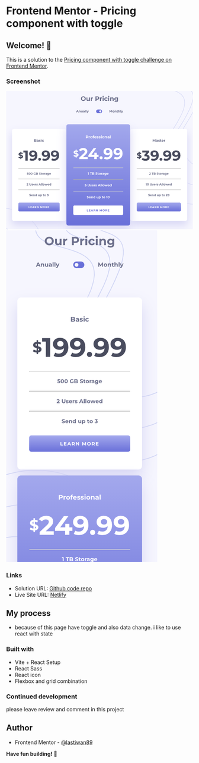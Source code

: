 # Frontend Mentor - Pricing component with toggle

## Welcome! 👋

This is a solution to the [Pricing component with toggle challenge on Frontend Mentor](https://www.frontendmentor.io/challenges/pricing-component-with-toggle-8vPwRMIC).

### Screenshot

![](./public/pricing-component-desktop.png)
![](./public/pricing-component-mobile.png)

### Links

- Solution URL: [Github code repo](https://github.com/lastiwan89/fem-pricing-component-toggle)
- Live Site URL: [Netlify](https://64d084310ad72939c1b83f54--sparkly-naiad-fb34a2.netlify.app/)

## My process

- because of this page have toggle and also data change. i like to use react with state

### Built with

- Vite + React Setup
- React Sass
- React icon
- Flexbox and grid combination

### Continued development

please leave review and comment in this project

## Author

- Frontend Mentor - [@lastiwan89](https://www.frontendmentor.io/profile/lastiwan89)

**Have fun building!** 🚀
